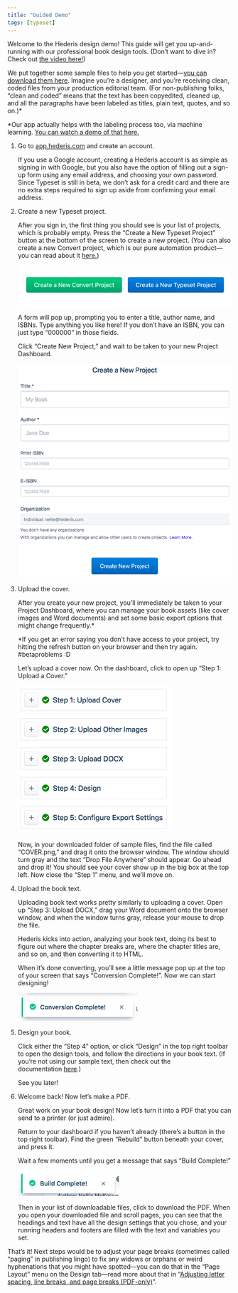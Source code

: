 ```yaml
---
title: "Guided Demo"
tags: [typeset]
---
```

 
<html><body><section data-type="chapter" class="hsecchapter" data-hederis-type="hsecchapter" id="guided-demo" data-pi-attrs="id: guided-demo; data-tags: typeset;" role="doc-chapter" data-tags="typeset" data-author-name=" " data-book-title=" " title="Guided Demo"><p class="hblkp" data-hederis-type="hblkp" id="pL1CNLr9K">Welcome to the Hederis design demo! This guide will get you up-and-running with our professional book design tools. (Don&#8217;t want to dive in? Check out&#160;<a href="https://youtu.be/KjJA1HvvEhw" target="_blank" class="hspana" data-hederis-type="hspana" id="plaUuYCrS">the video here!</a>)</p><p class="hblkp" data-hederis-type="hblkp" id="pc14XYSjh">We put together some sample files to help you get started&#8212;<a href="https://www.dropbox.com/s/0t99hotj0svng8h/hederis-demo-files.zip?dl=0" target="_blank" class="hspana" data-hederis-type="hspana" id="p3gVC65io">you can download them here</a>. Imagine you&#8217;re a designer, and you&#8217;re receiving clean, coded files from your production editorial team. (For non-publishing folks, &#8220;clean and coded&#8221; means that the text has been copyedited, cleaned up, and all the paragraphs have been labeled as titles, plain text, quotes, and so on.)*</p><p class="hblkp" data-hederis-type="hblkp" id="pSiqXjNUl">*Our app actually helps with the labeling process too, via machine learning.&#160;<a href="https://www.youtube.com/embed/vyuVLK4JIkg" target="_blank" class="hspana" data-hederis-type="hspana" id="pYkusQ6Kg">You can watch a demo of that here.</a></p><ol class="hwprnumlist" data-hederis-type="hwprnumlist" id="pnGh0wbAq"><li class="hblkoli" data-hederis-type="hblkoli" id="liitTj5UuX"><p class="hblkoli" data-hederis-type="hblklip" id="pqZsNebP3">Go to&#160;<a href="http://app.hederis.com/" target="_blank" class="hspana" data-hederis-type="hspana" id="p4ObZ9gL5">app.hederis.com</a>&#160;and create an account.</p><p class="hblklicont" data-hederis-type="hblklicont" id="pgF6oGPYM">If you use a Google account, creating a Hederis account is as simple as signing in with Google, but you also have the option of filling out a sign-up form using any email address, and choosing your own password. Since Typeset is still in beta, we don&#8217;t ask for a credit card and there are no extra steps required to sign up aside from confirming your email address.</p></li><li class="hblkoli" data-hederis-type="hblkoli" id="liLBdREAEZ"><p class="hblkoli" data-hederis-type="hblklip" id="pLuTvnCSr">Create a new Typeset project.</p><p class="hblklicont" data-hederis-type="hblklicont" id="pNPH2SAgS">After you sign in, the first thing you should see is your list of projects, which is probably empty. Press the &#8220;Create a New Typeset Project&#8221; button at the bottom of the screen to create a new project. (You can also create a new Convert project, which is our pure automation product&#8212;you can read about it&#160;<a href="https://www.hederis.com/products.html" target="_blank" class="hspana" data-hederis-type="hspana" id="pWn0Ud7uL">here.</a>)</p><img data-hederis-type="hblkimg" class="hblkimg" id="pZiDmFUFf" src="/images/createprojectbutton.png" data-img-src="/images/createprojectbutton.png"/><p class="hblklicont" data-hederis-type="hblklicont" id="pUHuKPZQh">A form will pop up, prompting you to enter a title, author name, and ISBNs. Type anything you like here! If you don&#8217;t have an ISBN, you can just type &#8220;000000&#8221; in those fields.</p><p class="hblklicont" data-hederis-type="hblklicont" id="p53EFFSGh">Click &#8220;Create New Project,&#8221; and wait to be taken to your new Project Dashboard.</p><img data-hederis-type="hblkimg" class="hblkimg" id="p4IhH3ixJ" src="/images/createnewproject.png" data-img-src="/images/createnewproject.png"/></li><li class="hblkoli" data-hederis-type="hblkoli" id="licHXXyWFL"><p class="hblkoli" data-hederis-type="hblklip" id="pfmVSgVun">Upload the cover.</p><p class="hblklicont" data-hederis-type="hblklicont" id="pgWb8MhEF">After you create your new project, you&#8217;ll immediately be taken to your Project Dashboard, where you can manage your book assets (like cover images and Word documents) and set some basic export options that might change frequently.*</p><p class="hblklicont" data-hederis-type="hblklicont" id="pD5tF2Z7G">*If you get an error saying you don&#8217;t have access to your project, try hitting the refresh button on your browser and then try again. #betaproblems :D</p><p class="hblklicont" data-hederis-type="hblklicont" id="pt1wtsyvB">Let&#8217;s upload a cover now. On the dashboard, click to open up &#8220;Step 1: Upload a Cover.&#8221;</p><img data-hederis-type="hblkimg" class="hblkimg" id="pHX7l7SZn" src="/images/uploadacover.png" data-img-src="/images/uploadacover.png"/><p class="hblklicont" data-hederis-type="hblklicont" id="pKWoIrOOR">Now, in your downloaded folder of sample files, find the file called &#8220;COVER.png,&#8221; and drag it onto the browser window. The window should turn gray and the text &#8220;Drop File Anywhere&#8221; should appear. Go ahead and drop it! You should see your cover show up in the big box at the top left. Now close the &#8220;Step 1&#8221; menu, and we&#8217;ll move on.</p></li><li class="hblkoli" data-hederis-type="hblkoli" id="liiHq1KPYF"><p class="hblkoli" data-hederis-type="hblklip" id="pKVsmAOhq">Upload the book text.</p><p class="hblklicont" data-hederis-type="hblklicont" id="pBi3zzRHw">Uploading book text works pretty similarly to uploading a cover. Open up &#8220;Step 3: Upload DOCX,&#8221; drag your Word document onto the browser window, and when the window turns gray, release your mouse to drop the file.</p><p class="hblklicont" data-hederis-type="hblklicont" id="pJSgiU0eE">Hederis kicks into action, analyzing your book text, doing its best to figure out where the chapter breaks are, where the chapter titles are, and so on, and then converting it to HTML.</p><p class="hblklicont" data-hederis-type="hblklicont" id="pSouJx6PZ">When it&#8217;s done converting, you&#8217;ll see a little message pop up at the top of your screen that says &#8220;Conversion Complete!&#8221;. Now we can start designing!</p><img data-hederis-type="hblkimg" class="hblkimg" id="pf64tvr4b" src="/images/conversioncomplete.png" data-img-src="/images/conversioncomplete.png"/></li><li class="hblkoli" data-hederis-type="hblkoli" id="lilMigSygQ"><p class="hblkoli" data-hederis-type="hblklip" id="ppj7g0SDq">Design your book.</p><p class="hblklicont" data-hederis-type="hblklicont" id="pOKOGqLYu">Click either the &#8220;Step 4&#8221; option, or click &#8220;Design&#8221; in the top right toolbar to open the design tools, and follow the directions in your book text. (If you&#8217;re not using our sample text, then check out the documentation&#160;<a href="https://www.hederis.com/demo.html" target="_blank" class="hspana" data-hederis-type="hspana" id="p2XoacCCd">here</a>.)</p><p class="hblklicont" data-hederis-type="hblklicont" id="pZuf9JCL2">See you later!</p></li><li class="hblkoli" data-hederis-type="hblkoli" id="liaE3XVMil"><p class="hblkoli" data-hederis-type="hblklip" id="p7iKQj7G4">Welcome back! Now let&#8217;s make a PDF.</p><p class="hblklicont" data-hederis-type="hblklicont" id="paGzQnTYH">Great work on your book design! Now let&#8217;s turn it into a PDF that you can send to a printer (or just admire).</p><p class="hblklicont" data-hederis-type="hblklicont" id="pSp74g5pn">Return to your dashboard if you haven&#8217;t already (there&#8217;s a button in the top right toolbar). Find the green &#8220;Rebuild&#8221; button beneath your cover, and press it.</p><p class="hblklicont" data-hederis-type="hblklicont" id="p94zkr1Td">Wait a few moments until you get a message that says &#8220;Build Complete!&#8221;</p><img data-hederis-type="hblkimg" class="hblkimg" id="pvDUkQEUV" src="/images/buildcomplete.png" data-img-src="/images/buildcomplete.png"/><p class="hblklicont" data-hederis-type="hblklicont" id="pg2nwAM4E">Then in your list of downloadable files, click to download the PDF. When you open your downloaded file and scroll pages, you can see that the headings and text have all the design settings that you chose, and your running headers and footers are filled with the text and variables you set.</p></li></ol><p class="hblkp" data-hederis-type="hblkp" id="psEkSzVA9">That&#8217;s it! Next steps would be to adjust your page breaks (sometimes called &#8220;paging&#8221; in publishing lingo) to fix any widows or orphans or weird hyphenations that you might have spotted&#8212;you can do that in the &#8220;Page Layout&#8221; menu on the Design tab&#8212;read more about that in &#8220;<a href="{% link _docs/page-layout-menu.md %}" class="hspana" data-hederis-type="hspana" id="pSgLqoiCI">Adjusting letter spacing, line breaks, and page breaks (PDF-only)</a>&#8221;.</p></section></body></html>
